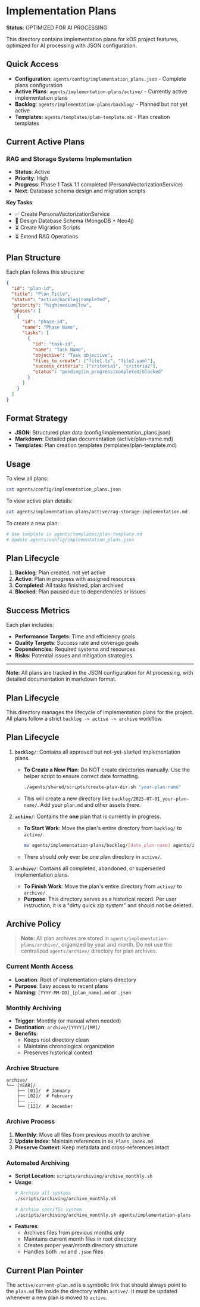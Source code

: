 # Implementation Plans

**Status**: OPTIMIZED FOR AI PROCESSING

This directory contains implementation plans for kOS project features, optimized for AI processing with JSON configuration.

## Quick Access

- **Configuration**: `agents/config/implementation_plans.json` - Complete plans configuration
- **Active Plans**: `agents/implementation-plans/active/` - Currently active implementation plans
- **Backlog**: `agents/implementation-plans/backlog/` - Planned but not yet active
- **Templates**: `agents/templates/plan-template.md` - Plan creation templates

## Current Active Plans

### RAG and Storage Systems Implementation
- **Status**: Active
- **Priority**: High
- **Progress**: Phase 1 Task 1.1 completed (PersonaVectorizationService)
- **Next**: Database schema design and migration scripts

**Key Tasks**:
- ✅ Create PersonaVectorizationService
- 🔄 Design Database Schema (MongoDB + Neo4j)
- ⏳ Create Migration Scripts
- ⏳ Extend RAG Operations

## Plan Structure

Each plan follows this structure:
```json
{
  "id": "plan-id",
  "title": "Plan Title",
  "status": "active|backlog|completed",
  "priority": "high|medium|low",
  "phases": [
    {
      "id": "phase-id",
      "name": "Phase Name",
      "tasks": [
        {
          "id": "task-id",
          "name": "Task Name",
          "objective": "Task objective",
          "files_to_create": ["file1.ts", "file2.yaml"],
          "success_criteria": ["criteria1", "criteria2"],
          "status": "pending|in_progress|completed|blocked"
        }
      ]
    }
  ]
}
```

## Format Strategy

- **JSON**: Structured plan data (config/implementation_plans.json)
- **Markdown**: Detailed plan documentation (active/plan-name.md)
- **Templates**: Plan creation templates (templates/plan-template.md)

## Usage

To view all plans:
```bash
cat agents/config/implementation_plans.json
```

To view active plan details:
```bash
cat agents/implementation-plans/active/rag-storage-implementation.md
```

To create a new plan:
```bash
# Use template in agents/templates/plan-template.md
# Update agents/config/implementation_plans.json
```

## Plan Lifecycle

1. **Backlog**: Plan created, not yet active
2. **Active**: Plan in progress with assigned resources
3. **Completed**: All tasks finished, plan archived
4. **Blocked**: Plan paused due to dependencies or issues

## Success Metrics

Each plan includes:
- **Performance Targets**: Time and efficiency goals
- **Quality Targets**: Success rate and coverage goals
- **Dependencies**: Required systems and resources
- **Risks**: Potential issues and mitigation strategies

---

**Note**: All plans are tracked in the JSON configuration for AI processing, with detailed documentation in markdown format.

## Plan Lifecycle

This directory manages the lifecycle of implementation plans for the project. All plans follow a strict `backlog -> active -> archive` workflow.

## Plan Lifecycle

1.  **`backlog/`**: Contains all approved but not-yet-started implementation plans.
    -   **To Create a New Plan**: Do NOT create directories manually. Use the helper script to ensure correct date formatting.
        ```bash
        ./agents/shared/scripts/create-plan-dir.sh "your-plan-name"
        ```
    -   This will create a new directory like `backlog/2025-07-01_your-plan-name/`. Add your `plan.md` and other assets there.

2.  **`active/`**: Contains the **one** plan that is currently in progress.
    -   **To Start Work**: Move the plan's entire directory from `backlog/` to `active/`.
        ```bash
        mv agents/implementation-plans/backlog/[date_plan-name] agents/implementation-plans/active/
        ```
    -   There should only ever be one plan directory in `active/`.

3.  **`archive/`**: Contains all completed, abandoned, or superseded implementation plans.
    -   **To Finish Work**: Move the plan's entire directory from `active/` to `archive/`.
    -   **Purpose**: This directory serves as a historical record. Per user instruction, it is a "dirty quick zip system" and should not be deleted.

## **Archive Policy**

> **Note:** All plan archives are stored in `agents/implementation-plans/archive/`, organized by year and month. Do not use the centralized `agents/archive/` directory for plan archives.

### **Current Month Access**
- **Location**: Root of implementation-plans directory
- **Purpose**: Easy access to recent plans
- **Naming**: `[YYYY-MM-DD]_[plan_name].md` or `.json`

### **Monthly Archiving**
- **Trigger**: Monthly (or manual when needed)
- **Destination**: `archive/[YYYY]/[MM]/`
- **Benefits**: 
  - Keeps root directory clean
  - Maintains chronological organization
  - Preserves historical context

### **Archive Structure**
```
archive/
└── [YEAR]/
    ├── [01]/  # January
    ├── [02]/  # February
    ├── ...
    └── [12]/  # December
```

### **Archive Process**
1. **Monthly**: Move all files from previous month to archive
2. **Update Index**: Maintain references in `00_Plans_Index.md`
3. **Preserve Context**: Keep metadata and cross-references intact

### **Automated Archiving**
- **Script Location**: `scripts/archiving/archive_monthly.sh`
- **Usage**: 
  ```bash
  # Archive all systems
  ./scripts/archiving/archive_monthly.sh
  
  # Archive specific system
  ./scripts/archiving/archive_monthly.sh agents/implementation-plans
  ```
- **Features**: 
  - Archives files from previous months only
  - Maintains current month files in root directory
  - Creates proper year/month directory structure
  - Handles both `.md` and `.json` files

## Current Plan Pointer

The `active/current-plan.md` is a symbolic link that should always point to the `plan.md` file inside the directory within `active/`. It must be updated whenever a new plan is moved to `active`. 